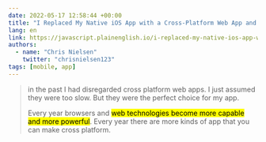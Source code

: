 ```yaml
---
date: 2022-05-17 12:58:44 +00:00
title: "I Replaced My Native iOS App with a Cross-Platform Web App and No One Noticed"
lang: en
link: https://javascript.plainenglish.io/i-replaced-my-native-ios-app-with-a-cross-platform-web-app-and-no-one-noticed-1653901ce244
authors:
  - name: "Chris Nielsen"
    twitter: "chrisnielsen123"
tags: [mobile, app]
---
```


> in the past I had disregarded cross platform web apps. I just assumed they were too slow. But they were the perfect choice for my app.
> 
> Every year browsers and <mark>web technologies become more capable and more powerful</mark>. Every year there are more kinds of app that you can make cross platform.
